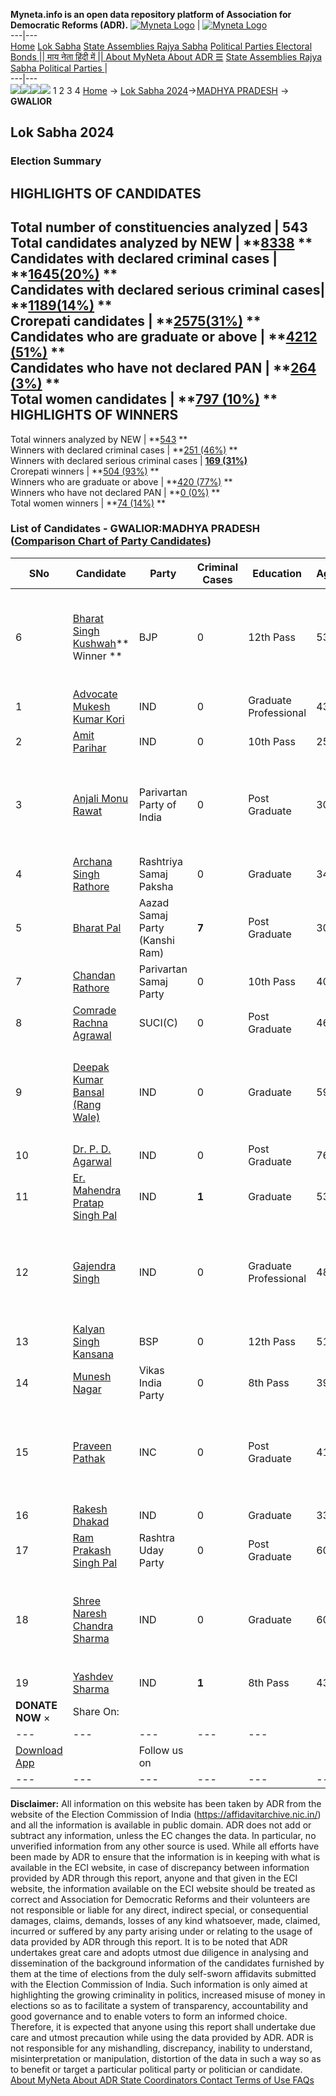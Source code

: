 **Myneta.info is an open data repository platform of Association for Democratic Reforms (ADR).**
[![Myneta Logo](https://www.myneta.info/lib/img/myneta-logo.png)](https://www.myneta.info/) | [![Myneta Logo](https://www.myneta.info/lib/img/adr-logo.png)](https://adrindia.org)  
---|---  
[Home](https://www.myneta.info/) [Lok Sabha](https://www.myneta.info/#ls "Lok Sabha") [ State Assemblies ](https://www.myneta.info/#sa "State Assemblies") [Rajya Sabha](https://www.myneta.info/#rs "Rajya Sabha") [Political Parties ](https://www.myneta.info/party "Political Parties") [ Electoral Bonds ](https://www.myneta.info/electoral_bonds "Electoral Bonds") [ || माय नेता हिंदी में || ](https://translate.google.co.in/translate?prev=hp&hl=en&js=y&u=www.myneta.info&sl=en&tl=hi&history_state0=) [ About MyNeta ](https://adrindia.org/content/about-myneta) [ About ADR ](https://adrindia.org/about-adr/who-we-are) [☰](javascript:void\(0\))
[ State Assemblies ](https://www.myneta.info/#sa "State Assemblies") [ Rajya Sabha ](https://www.myneta.info/#rs "Rajya Sabha") [ Political Parties ](https://www.myneta.info/party "Political Parties")
|   
---|---  
![](https://www.myneta.info/lib/img/banner/banner-1.png)![](https://www.myneta.info/lib/img/banner/banner-2.png)![](https://www.myneta.info/lib/img/banner/banner-3.png)![](https://www.myneta.info/lib/img/banner/banner-4.png)
1  2  3  4 
[Home](https://www.myneta.info/) → [Lok Sabha 2024](https://www.myneta.info/LokSabha2024/)→[MADHYA PRADESH](https://www.myneta.info/LokSabha2024/index.php?action=show_constituencies&state_id=20) → **GWALIOR**
### 
## Lok Sabha 2024
###  Election Summary 
HIGHLIGHTS OF CANDIDATES  
---  
Total number of constituencies analyzed |  543   
Total candidates analyzed by NEW | **[8338](https://www.myneta.info/LokSabha2024/index.php?action=summary&subAction=candidates_analyzed&sort=candidate#summary) **  
Candidates with declared criminal cases | **[1645(20%)](https://www.myneta.info/LokSabha2024/index.php?action=summary&subAction=crime&sort=candidate#summary) **  
Candidates with declared serious criminal cases| **[1189(14%)](https://www.myneta.info/LokSabha2024/index.php?action=summary&subAction=serious_crime&sort=candidate#summary) **  
Crorepati candidates | **[2575(31%)](https://www.myneta.info/LokSabha2024/index.php?action=summary&subAction=crorepati&sort=candidate#summary) **  
Candidates who are graduate or above | **[4212 (51%)](https://www.myneta.info/LokSabha2024/index.php?action=summary&subAction=education&sort=candidate#summary) **  
Candidates who have not declared PAN | **[264 (3%)](https://www.myneta.info/LokSabha2024/index.php?action=summary&subAction=without_pan&sort=candidate#summary) **  
Total women candidates | **[797 (10%)](https://www.myneta.info/LokSabha2024/index.php?action=summary&subAction=women_candidate&sort=candidate#summary) **  
HIGHLIGHTS OF WINNERS  
---  
Total winners analyzed by NEW | **[543](https://www.myneta.info/LokSabha2024/index.php?action=summary&subAction=winner_analyzed&sort=candidate#summary) **  
Winners with declared criminal cases | **[251 (46%)](https://www.myneta.info/LokSabha2024/index.php?action=summary&subAction=winner_crime&sort=candidate#summary) **  
Winners with declared serious criminal cases | **[169 (31%)](https://www.myneta.info/LokSabha2024/index.php?action=summary&subAction=winner_serious_crime&sort=candidate#summary)**  
Crorepati winners | **[504 (93%)](https://www.myneta.info/LokSabha2024/index.php?action=summary&subAction=winner_crorepati&sort=candidate#summary) **  
Winners who are graduate or above | **[420 (77%)](https://www.myneta.info/LokSabha2024/index.php?action=summary&subAction=winner_education&sort=candidate#summary) **  
Winners who have not declared PAN | **[0 (0%)](https://www.myneta.info/LokSabha2024/index.php?action=summary&subAction=winner_without_pan&sort=candidate#summary) **  
Total women winners | **[74 (14%)](https://www.myneta.info/LokSabha2024/index.php?action=summary&subAction=winner_women&sort=candidate#summary) **  
### List of Candidates - GWALIOR:MADHYA PRADESH ([Comparison Chart of Party Candidates](https://www.myneta.info/LokSabha2024/comparisonchart.php?constituency_id=244))
SNo | Candidate| Party| Criminal Cases| Education| Age| Total Assets| Liabilities  
---|---|---|---|---|---|---|---  
6  | [Bharat Singh Kushwah](https://www.myneta.info/LokSabha2024/candidate.php?candidate_id=3554)** Winner ** | BJP | 0 | 12th Pass| 53 | ![](https://myneta.info/image_v2.php?myneta_folder=LokSabha2024&candidate_id=3554&col=ta) | ![](https://myneta.info/image_v2.php?myneta_folder=LokSabha2024&candidate_id=3554&col=lia)  
1  | [Advocate Mukesh Kumar Kori](https://www.myneta.info/LokSabha2024/candidate.php?candidate_id=4793) | IND | 0 | Graduate Professional| 43 | Rs 48,37,666 ~ 48 Lacs+ | Rs 22,00,000 ~ 22 Lacs+  
2  | [Amit Parihar](https://www.myneta.info/LokSabha2024/candidate.php?candidate_id=4791) | IND | 0 | 10th Pass| 25 | Rs 5,07,428 ~ 5 Lacs+ | Rs 0 ~   
3  | [Anjali Monu Rawat](https://www.myneta.info/LokSabha2024/candidate.php?candidate_id=4788) | Parivartan Party of India | 0 | Post Graduate| 30 | ![](https://myneta.info/image_v2.php?myneta_folder=LokSabha2024&candidate_id=4788&col=ta) | ![](https://myneta.info/image_v2.php?myneta_folder=LokSabha2024&candidate_id=4788&col=lia)  
4  | [Archana Singh Rathore](https://www.myneta.info/LokSabha2024/candidate.php?candidate_id=4181) | Rashtriya Samaj Paksha | 0 | Graduate| 34 | Rs 27,72,853 ~ 27 Lacs+ | Rs 0 ~   
5  | [Bharat Pal](https://www.myneta.info/LokSabha2024/candidate.php?candidate_id=4786) | Aazad Samaj Party (Kanshi Ram) | **7** | Post Graduate| 30 | Rs 1,31,00,000 ~ 1 Crore+ | Rs 22,00,000 ~ 22 Lacs+  
7  | [Chandan Rathore](https://www.myneta.info/LokSabha2024/candidate.php?candidate_id=3555) | Parivartan Samaj Party | 0 | 10th Pass| 40 | Rs 15,09,000 ~ 15 Lacs+ | Rs 0 ~   
8  | [Comrade Rachna Agrawal](https://www.myneta.info/LokSabha2024/candidate.php?candidate_id=3411) | SUCI(C) | 0 | Post Graduate| 46 | Rs 1,07,304 ~ 1 Lacs+ | Rs 0 ~   
9  | [Deepak Kumar Bansal (Rang Wale)](https://www.myneta.info/LokSabha2024/candidate.php?candidate_id=3946) | IND | 0 | Graduate| 59 | ![](https://myneta.info/image_v2.php?myneta_folder=LokSabha2024&candidate_id=3946&col=ta) | ![](https://myneta.info/image_v2.php?myneta_folder=LokSabha2024&candidate_id=3946&col=lia)  
10  | [Dr. P. D. Agarwal ](https://www.myneta.info/LokSabha2024/candidate.php?candidate_id=5171) | IND | 0 | Post Graduate| 76 | Rs 6,09,56,942 ~ 6 Crore+ | Rs 0 ~   
11  | [Er. Mahendra Pratap Singh Pal](https://www.myneta.info/LokSabha2024/candidate.php?candidate_id=4792) | IND | **1** | Graduate| 53 | Rs 69,42,765 ~ 69 Lacs+ | Rs 18,98,900 ~ 18 Lacs+  
12  | [Gajendra Singh](https://www.myneta.info/LokSabha2024/candidate.php?candidate_id=4795) | IND | 0 | Graduate Professional| 48 | ![](https://myneta.info/image_v2.php?myneta_folder=LokSabha2024&candidate_id=4795&col=ta) | ![](https://myneta.info/image_v2.php?myneta_folder=LokSabha2024&candidate_id=4795&col=lia)  
13  | [Kalyan Singh Kansana](https://www.myneta.info/LokSabha2024/candidate.php?candidate_id=3944) | BSP | 0 | 12th Pass| 51 | Rs 7,83,51,060 ~ 7 Crore+ | Rs 0 ~   
14  | [Munesh Nagar](https://www.myneta.info/LokSabha2024/candidate.php?candidate_id=4794) | Vikas India Party | 0 | 8th Pass| 39 | Rs 6,50,500 ~ 6 Lacs+ | Rs 74,000 ~ 74 Thou+  
15  | [Praveen Pathak](https://www.myneta.info/LokSabha2024/candidate.php?candidate_id=3615) | INC | 0 | Post Graduate| 41 | ![](https://myneta.info/image_v2.php?myneta_folder=LokSabha2024&candidate_id=3615&col=ta) | ![](https://myneta.info/image_v2.php?myneta_folder=LokSabha2024&candidate_id=3615&col=lia)  
16  | [Rakesh Dhakad](https://www.myneta.info/LokSabha2024/candidate.php?candidate_id=4789) | IND | 0 | Graduate| 33 | Rs 2,78,657 ~ 2 Lacs+ | Rs 0 ~   
17  | [Ram Prakash Singh Pal](https://www.myneta.info/LokSabha2024/candidate.php?candidate_id=3556) | Rashtra Uday Party | 0 | Post Graduate| 60 | Rs 2,46,31,951 ~ 2 Crore+ | Rs 35,30,000 ~ 35 Lacs+  
18  | [Shree Naresh Chandra Sharma](https://www.myneta.info/LokSabha2024/candidate.php?candidate_id=4787) | IND | 0 | Graduate| 60 | ![](https://myneta.info/image_v2.php?myneta_folder=LokSabha2024&candidate_id=4787&col=ta) | ![](https://myneta.info/image_v2.php?myneta_folder=LokSabha2024&candidate_id=4787&col=lia)  
19  | [Yashdev Sharma](https://www.myneta.info/LokSabha2024/candidate.php?candidate_id=3945) | IND | **1** | 8th Pass| 43 | Rs 1,37,37,551 ~ 1 Crore+ | Rs 2,88,351 ~ 2 Lacs+  
|  **DONATE NOW** × |  Share On:  | [](https://api.whatsapp.com/send?text=https%3A%2F%2Fmyneta.info%2Fpunjab2022%2Findex.php%3Faction%3Dshow_constituencies%26state_id%3D19) | [](https://www.facebook.com/sharer/sharer.php?u=https%3A%2F%2Fmyneta.info%2Fpunjab2022%2Findex.php%3Faction%3Dshow_constituencies%26state_id%3D19) | [](https://twitter.com/share?url=https%3A%2F%2Fmyneta.info%2Fpunjab2022%2Findex.php%3Faction%3Dshow_constituencies%26state_id%3D19)  
---|---|---|---|---  
| [ Download App ](https://play.google.com/store/apps/details?id=com.webrosoft.myneta1&pcampaignid=pcampaignidMKT-Other-global-all-co-prtnr-py-PartBadge-Mar2515-1) | [](https://play.google.com/store/apps/details?id=com.webrosoft.myneta1&pcampaignid=pcampaignidMKT-Other-global-all-co-prtnr-py-PartBadge-Mar2515-1) |  Follow us on  | [](https://www.facebook.com/adrindia.org/) | [](https://twitter.com/adrspeaks) | [](https://groups.google.com/g/national-election-watch?hl=en&pli=1) | [](https://www.instagram.com/adrspeaks/) | [](https://www.youtube.com/user/adrspeaks) | [](https://sharechat.com/profile/adrspeaks)  
---|---|---|---|---|---|---|---|---  
**Disclaimer:** All information on this website has been taken by ADR from the website of the Election Commission of India (https://affidavitarchive.nic.in/) and all the information is available in public domain. ADR does not add or subtract any information, unless the EC changes the data. In particular, no unverified information from any other source is used. While all efforts have been made by ADR to ensure that the information is in keeping with what is available in the ECI website, in case of discrepancy between information provided by ADR through this report, anyone and that given in the ECI website, the information available on the ECI website should be treated as correct and Association for Democratic Reforms and their volunteers are not responsible or liable for any direct, indirect special, or consequential damages, claims, demands, losses of any kind whatsoever, made, claimed, incurred or suffered by any party arising under or relating to the usage of data provided by ADR through this report. It is to be noted that ADR undertakes great care and adopts utmost due diligence in analysing and dissemination of the background information of the candidates furnished by them at the time of elections from the duly self-sworn affidavits submitted with the Election Commission of India. Such information is only aimed at highlighting the growing criminality in politics, increased misuse of money in elections so as to facilitate a system of transparency, accountability and good governance and to enable voters to form an informed choice. Therefore, it is expected that anyone using this report shall undertake due care and utmost precaution while using the data provided by ADR. ADR is not responsible for any mishandling, discrepancy, inability to understand, misinterpretation or manipulation, distortion of the data in such a way so as to benefit or target a particular political party or politician or candidate. 
[ About MyNeta ](https://adrindia.org/content/about-myneta) [ About ADR ](https://adrindia.org/about-adr/who-we-are) [ State Coordinators ](https://adrindia.org/about-adr/state-coordinators) [ Contact ](https://adrindia.org/contact-us) [ Terms of Use ](https://adrindia.org/content/adr-terms-use) [ FAQs ](https://adrindia.org/content/faqs)
